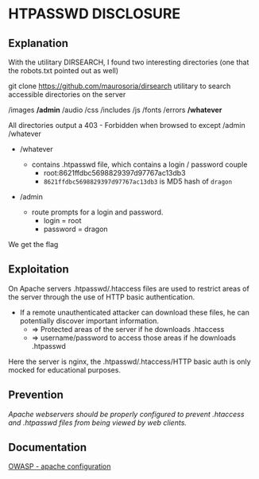 # HTPASSWD DISCLOSURE

## Explanation

With the utilitary DIRSEARCH, I found two interesting directories (one that the robots.txt pointed out as well)

git clone https://github.com/maurosoria/dirsearch
utilitary to search accessible directories on the server

/images **/admin** /audio /css /includes /js /fonts /errors **/whatever**

All directories output a 403 - Forbidden when browsed to except /admin /whatever

- /whatever
  - contains .htpasswd file, which contains a login / password couple
    - root:8621ffdbc5698829397d97767ac13db3
    - `8621ffdbc5698829397d97767ac13db3` is MD5 hash of `dragon`

- /admin
  - route prompts for a login and password.
    - login = root
    - password = dragon

We get the flag

## Exploitation

On Apache servers .htpasswd/.htaccess files are used to restrict areas of the server through the use of HTTP basic authentication.
  - If a remote unauthenticated attacker can download these files, he can potentially discover important information.
    - => Protected areas of the server if he downloads .htaccess
    - => username/password to access those areas if he downloads .htpasswd

Here the server is nginx, the .htpasswd/.htaccess/HTTP basic auth is only mocked for educational purposes.

## Prevention

_Apache webservers should be properly configured to prevent .htaccess and .htpasswd files from being viewed by web clients._

## Documentation

[OWASP - apache configuration](https://wiki.owasp.org/index.php/SCG_WS_Apache#Restrict_access_to_.htaccess_files)